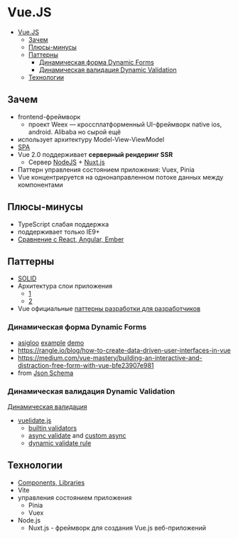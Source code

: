 # Vue.JS

- [Vue.JS](#vuejs)
  - [Зачем](#зачем)
  - [Плюсы-минусы](#плюсы-минусы)
  - [Паттерны](#паттерны)
    - [Динамическая форма Dynamic Forms](#динамическая-форма-dynamic-forms)
    - [Динамическая валидация Dynamic Validation](#динамическая-валидация-dynamic-validation)
  - [Технологии](#технологии)

## Зачем

- frontend-фреймворк
  - проект Weex — кроссплатформенный UI-фреймворк native ios, android. Alibaba но сырой ещё
- использует архитектуру Model-View-ViewModel
- [SPA](/arch/style/spa.md)
- Vue 2.0 поддерживает __серверный рендеринг SSR__
	- Сервер [NodeJS](nodejs.md) + [Nuxt.js](https://dergunov.com/wiki/nuxt-js-intro)
- Паттерн управления состоянием приложения: Vuex, Pinia
- Vue концентрируется на однонаправленном потоке данных между компонентами

## Плюсы-минусы

- TypeScript слабая поддержка
- поддерживает только IE9+
- [Сравнение c React, Angular, Ember](https://ru.vuejs.org/v2/guide/comparison.html)

## Паттерны

- [SOLID](https://webdevblog.ru/kak-izbezhat-narusheniya-principov-solid-v-vue-js-prilozhenie/)
- Архитектура слои приложения
  - [1](https://frontenso.com/ru/blog/drugoi-podkhod-k-arkhitekture-frontenda)
  - [2](https://badtry.net/arkhitiektura-bolshogho-masshtabnogho-entierpraiz-prilozhieniia-na-vuejs/)
- Vue официальные [паттерны разработки для разработчиков](https://ru.vuejs.org/v2/style-guide/index.html)

### Динамическая форма Dynamic Forms

- [asigloo](https://github.com/asigloo/vue-dynamic-forms) [example](https://www.vuescript.com/dynamically-create-reactive-forms/) [demo](https://vue-dynamic-forms-demos.alvarosaburido.dev/)
- <https://rangle.io/blog/how-to-create-data-driven-user-interfaces-in-vue>
- <https://medium.com/vue-mastery/building-an-interactive-and-distraction-free-form-with-vue-bfe23907e981>
- from [Json Schema](https://vuejsexamples.com/generate-a-form-using-json-schema-and-vue-js/)

### Динамическая валидация Dynamic Validation

[Динамическая валидация](https://jasonwatmore.com/post/2020/09/30/vuejs-vuelidate-dynamic-form-example)

- [vuelidate.js](https://vuelidate-next.netlify.app/)
  - [builtin validators](https://vuelidate.js.org/#sub-builtin-validators)
  - [async validate](https://vuelidate-next.netlify.app/examples.html#asynchronous-validation) and [custom async](https://vuelidate-next.netlify.app/custom_validators.html#async-validators)
  - [dynamic validate rule](https://vuelidate-next.netlify.app/examples.html#dynamic-validation-schema)

## Технологии

- [Components, Libraries](https://github.com/vuejs/awesome-vue)
- Vite
- управления состоянием приложения
  - Pinia
  - Vuex
- Node.js
  - Nuxt.js - фреймворк для создания Vue.js веб-приложений
